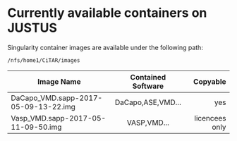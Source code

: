# Currently available containers on JUSTUS

Singularity container images are available under the following path: 

`/nfs/home1/CiTAR/images`

| Image Name | Contained Software | Copyable |
|-------|:------------------:|----------------:|
|DaCapo_VMD.sapp-2017-05-09-13-22.img|DaCapo,ASE,VMD...|yes|
|Vasp_VMD.sapp-2017-05-11-09-50.img|VASP,VMD...|licencees only|

